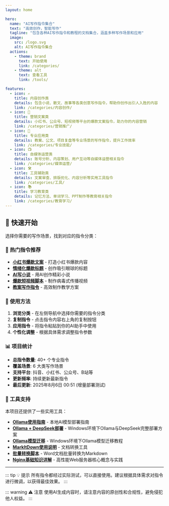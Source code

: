 ```yaml
---
layout: home

hero:
  name: "AI写作指令集合"
  text: "高效创作，智能写作"
  tagline: "包含各种AI写作指令和教程的文档集合，涵盖多种写作场景和应用"
  image:
    src: /logo.svg
    alt: AI写作指令集合
  actions:
    - theme: brand
      text: 开始使用
      link: /categories/
    - theme: alt
      text: 查看工具
      link: /tools/

features:
  - icon: ✍️
    title: 内容创作类
    details: 包含小说、散文、故事等各类创意写作指令，帮助你创作出引人入胜的内容
    link: /categories/内容创作/
  - icon: 📱
    title: 营销文案类
    details: 小红书、公众号、短视频等平台的爆款文案指令，助力你的内容营销
    link: /categories/营销推广/
  - icon: 💼
    title: 专业应用类
    details: 教案、公文、项目复盘等专业场景的写作指令，提升工作效率
    link: /categories/专业技能/
  - icon: 📺
    title: 自媒体运营类
    details: 账号分析、内容策划、用户互动等自媒体运营相关指令
    link: /categories/媒体运营/
  - icon: 🛠️
    title: 工具辅助类
    details: 文案审查、排版优化、内容分析等实用工具指令
    link: /categories/工具/
  - icon: 📚
    title: 学习教育类
    details: 记忆方法、单词学习、PPT制作等教育相关指令
    link: /categories/教育学习/
---
```


## 🚀 快速开始

选择你需要的写作场景，找到对应的指令分类：

### 📝 热门指令推荐

- **[小红书爆款文案](/categories/营销推广/小红书爆款文案)** - 打造小红书爆款内容
- **[情绪化爆款标题](/categories/营销推广/情绪化爆款标题)** - 创作吸引眼球的标题
- **[AI写小说](/categories/内容创作/AI写小说)** - 用AI创作精彩小说
- **[爆款短视频脚本](/categories/营销推广/爆款短视频脚本)** - 制作病毒式传播视频
- **[教案写作指令](/categories/专业技能/教案写作指令)** - 高效制作教学方案

### 🎯 使用方法

1. **浏览分类** - 在左侧导航中选择你需要的指令分类
2. **复制指令** - 点击指令内容右上角的复制按钮
3. **应用指令** - 将指令粘贴到你的AI助手中使用
4. **个性化调整** - 根据具体需求调整指令参数

### 📊 项目统计

- **总指令数量**: 40+ 个专业指令
- **覆盖场景**: 6 大类写作场景
- **支持平台**: 抖音、小红书、公众号、B站等
- **更新频率**: 持续更新最新指令
- **最后更新**: 2025年8月6日 00:51 (增量部署测试)

### 🔧 工具支持

本项目还提供了一些实用工具：

- **[Ollama使用指南](/tools/AI工具/Ollama指南)** - 本地AI模型部署指南
- **[Ollama + DeepSeek部署](/tools/AI工具/Ollama%20DeepSeek)** - Windows环境下Ollama与DeepSeek完整部署方案
- **[Ollama模型迁移](/tools/AI工具/Ollama迁移)** - Windows环境下Ollama模型迁移教程
- **[MarkItDown使用说明](/tools/文档工具/MarkItDown指南)** - 文档转换工具
- **[批量转换脚本](/tools/文档工具/批量转换)** - Word文档批量转换为Markdown
- **[Nginx基础知识详解](/tools/服务器工具/Nginx基础指南)** - 高性能Web服务器核心概念与实践

---

::: tip 💡 提示
所有指令都经过实际测试，可以直接使用。建议根据具体需求对指令进行微调，以获得最佳效果。
:::

::: warning ⚠️ 注意
使用AI生成内容时，请注意内容的原创性和合规性，避免侵犯他人权益。
:::